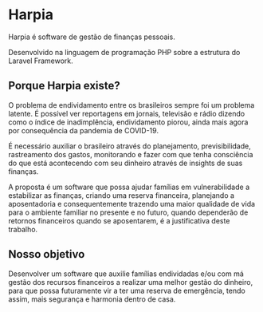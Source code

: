 # Harpia

Harpia é software de gestão de finanças pessoais.

Desenvolvido na linguagem de programação PHP sobre a estrutura do Laravel Framework.

## Porque Harpia existe?

O problema de endividamento entre os brasileiros sempre foi um problema latente. É possível ver reportagens em jornais,
televisão e rádio dizendo como o índice de inadimplência, endividamento piorou, ainda mais agora por consequência da
pandemia de COVID-19.

É necessário auxiliar o brasileiro através do planejamento, previsibilidade, rastreamento dos gastos, monitorando e
fazer com que tenha consciência do que está acontecendo com seu dinheiro através de insights de suas finanças.

A proposta é um software que possa ajudar famílias em vulnerabilidade a estabilizar as finanças, criando uma reserva
financeira, planejando a aposentadoria e consequentemente trazendo uma maior qualidade de vida para o ambiente familiar
no presente e no futuro, quando dependerão de retornos financeiros quando se aposentarem, é a justificativa deste
trabalho.

## Nosso objetivo

Desenvolver um software que auxilie famílias endividadas e/ou com má gestão dos recursos financeiros a realizar uma
melhor gestão do dinheiro, para que possa futuramente vir a ter uma reserva de emergência, tendo assim, mais segurança e
harmonia dentro de casa.
